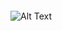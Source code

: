 <p align="center">
  <img alt="" src="https://res.cloudinary.com/jonabf1/video/upload/v1572211439/FLEXBOX_lrrbi9.gif">
</p>

![Alt Text](https://res.cloudinary.com/jonabf1/video/upload/v1572211439/FLEXBOX_lrrbi9.gif)

